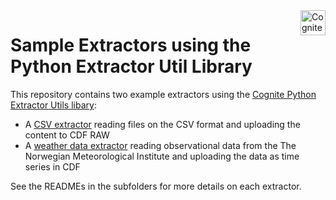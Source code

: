 <a href="https://cognite.com/">
    <img src="https://images.squarespace-cdn.com/content/5bd167cf65a707203855d3c0/1540463676940-6USHZRRF36KCAZLUPM2P/Logo-H.jpg?format=300w&content-type=image%2Fjpeg" alt="Cognite logo" title="Cognite" align="right" height="40" />
</a>

Sample Extractors using the Python Extractor Util Library
=========================================================

This repository contains two example extractors using the [Cognite Python Extractor Utils
libary](https://github.com/cognitedata/python-extractor-utils):

 * A [CSV extractor](./csv-extractor) reading files on the CSV format and uploading the content to
   CDF RAW
 * A [weather data extractor](./weather-extractor) reading observational data from the The Norwegian
   Meteorological Institute and uploading the data as time series in CDF

See the READMEs in the subfolders for more details on each extractor.
